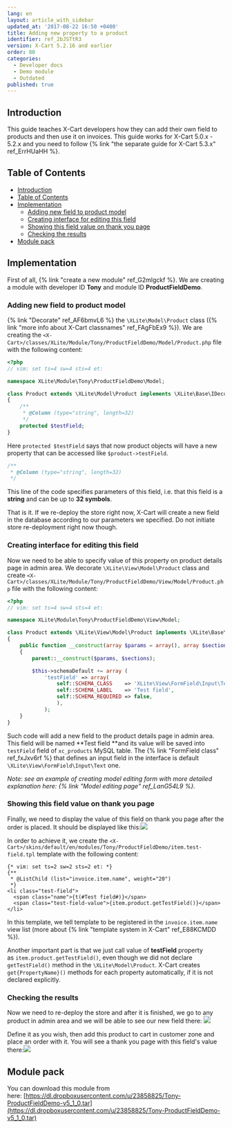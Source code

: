 ```yaml
---
lang: en
layout: article_with_sidebar
updated_at: '2017-08-22 16:50 +0400'
title: Adding new property to a product
identifier: ref_2bJSTtR3
version: X-Cart 5.2.16 and earlier
order: 80
categories:
  - Developer docs
  - Demo module
  - Outdated
published: true
---
```


## Introduction

This guide teaches X-Cart developers how they can add their own field to products and then use it on invoices. This guide works for X-Cart 5.0.x - 5.2.x and you need to follow {% link "the separate guide for X-Cart 5.3.x" ref_ErrHUaHH %}.

## Table of Contents

*   [Introduction](#introduction)
*   [Table of Contents](#table-of-contents)
*   [Implementation](#implementation)
    *   [Adding new field to product model](#adding-new-field-to-product-model)
    *   [Creating interface for editing this field](#creating-interface-for-editing-this-field)
    *   [Showing this field value on thank you page](#showing-this-field-value-on-thank-you-page)
    *   [Checking the results](#checking-the-results)
*   [Module pack](#module-pack)

## Implementation

First of all, {% link "create a new module" ref_G2mlgckf %}. We are creating a module with developer ID **Tony** and module ID **ProductFieldDemo**.

### Adding new field to product model

{% link "Decorate" ref_AF6bmvL6 %} the `\XLite\Model\Product` class ({% link "more info about X-Cart classnames" ref_FAgFbEx9 %}). We are creating the `<X-Cart>/classes/XLite/Module/Tony/ProductFieldDemo/Model/Product.php` file with the following content: 

```php
<?php
// vim: set ts=4 sw=4 sts=4 et:

namespace XLite\Module\Tony\ProductFieldDemo\Model;

class Product extends \XLite\Model\Product implements \XLite\Base\IDecorator
{
	/**
	 * @Column (type="string", length=32)
	 */
	protected $testField;
}
```

Here `protected $testField` says that now product objects will have a new property that can be accessed like `$product->testField`. 

```php
/**
 * @Column (type="string", length=32)
 */
```

This line of the code specifies parameters of this field, i.e. that this field is a **string** and can be up to **32 symbols**.

That is it. If we re-deploy the store right now, X-Cart will create a new field in the database according to our parameters we specified. Do not initiate store re-deployment right now though.

### Creating interface for editing this field

Now we need to be able to specify value of this property on product details page in admin area. We decorate `\XLite\View\Model\Product` class and create
`<X-Cart>/classes/XLite/Module/Tony/ProductFieldDemo/View/Model/Product.php` file with the following content: 

```php
<?php
// vim: set ts=4 sw=4 sts=4 et:

namespace XLite\Module\Tony\ProductFieldDemo\View\Model;

class Product extends \XLite\View\Model\Product implements \XLite\Base\IDecorator
{
	public function __construct(array $params = array(), array $sections = array())
    {
        parent::__construct($params, $sections);

        $this->schemaDefault += array (
        	'testField' => array(
            	self::SCHEMA_CLASS    => 'XLite\View\FormField\Input\Text',
            	self::SCHEMA_LABEL    => 'Test field',
            	self::SCHEMA_REQUIRED => false,
            	),
        	);
    }
}
```

Such code will add a new field to the product details page in admin area. This field will be named **Test field **and its value will be saved into `testField` field of `xc_products` MySQL table. The {% link "FormField class" ref_fxJxv6rf %} that defines an input field in the interface is default `\XLite\View\FormField\Input\Text` one.

_Note: see an example of creating model editing form with more detailed explanation here: {% link "Model editing page" ref_LanG54L9 %}._

### Showing this field value on thank you page

Finally, we need to display the value of this field on thank you page after the order is placed. It should be displayed like this:![]({{site.baseurl}}/attachments/8225149/8356106.png)

In order to achieve it, we create the `<X-Cart>/skins/default/en/modules/Tony/ProductFieldDemo/item.test-field.tpl` template with the following content: 

```
{* vim: set ts=2 sw=2 sts=2 et: *}
{**
 * @ListChild (list="invoice.item.name", weight="20")
 *}
<li class="test-field">
  <span class="name">{t(#Test field#)}</span>
  <span class="test-field-value">{item.product.getTestField()}</span>
</li>
```

In this template, we tell template to be registered in the `invoice.item.name` view list (more about {% link "template system in X-Cart" ref_E88KCMDD %}).

Another important part is that we just call value of **testField** property as `item.product.getTestField()`, even though we did not declare `getTestField()` method in the `\XLite\Model\Product`. X-Cart creates `get{PropertyName}()` methods for each property automatically, if it is not declared explicitly.

### Checking the results

Now we need to re-deploy the store and after it is finished, we go to any product in admin area and we will be able to see our new field there: ![]({{site.baseurl}}/attachments/8225149/8356107.png)

Define it as you wish, then add this product to cart in customer zone and place an order with it. You will see a thank you page with this field's value there:![]({{site.baseurl}}/attachments/8225149/8356108.png)

## Module pack

You can download this module from here: [https://dl.dropboxusercontent.com/u/23858825/Tony-ProductFieldDemo-v5_1_0.tar](https://dl.dropboxusercontent.com/u/23858825/Tony-ProductFieldDemo-v5_1_0.tar)
